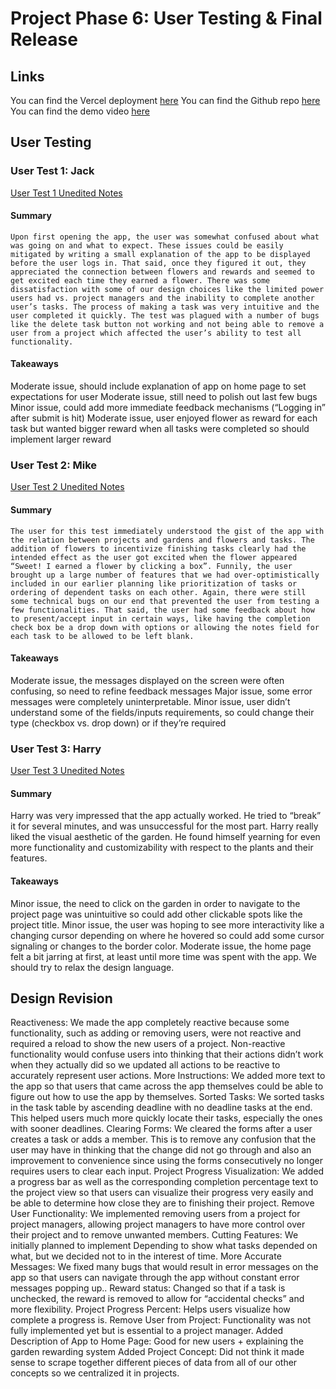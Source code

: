 # Project Phase 6: User Testing & Final Release

## Links

You can find the Vercel deployment [here](https://plant-it-beta.vercel.app/)
You can find the Github repo [here](https://github.com/irisxyang/plant-it)
You can find the demo video [here](https://youtu.be/bBC5DqVrq60)

## User Testing

### User Test 1: Jack

[User Test 1 Unedited Notes](p6/usertest1)

#### Summary

    Upon first opening the app, the user was somewhat confused about what was going on and what to expect. These issues could be easily mitigated by writing a small explanation of the app to be displayed before the user logs in. That said, once they figured it out, they appreciated the connection between flowers and rewards and seemed to get excited each time they earned a flower. There was some dissatisfaction with some of our design choices like the limited power users had vs. project managers and the inability to complete another user’s tasks. The process of making a task was very intuitive and the user completed it quickly. The test was plagued with a number of bugs like the delete task button not working and not being able to remove a user from a project which affected the user’s ability to test all functionality.

#### Takeaways

Moderate issue, should include explanation of app on home page to set expectations for user
Moderate issue, still need to polish out last few bugs
Minor issue, could add more immediate feedback mechanisms (“Logging in” after submit is hit)
Moderate issue, user enjoyed flower as reward for each task but wanted bigger reward when all tasks were completed so should implement larger reward

### User Test 2: Mike

[User Test 2 Unedited Notes](p6/usertest2)

#### Summary

    The user for this test immediately understood the gist of the app with the relation between projects and gardens and flowers and tasks. The addition of flowers to incentivize finishing tasks clearly had the intended effect as the user got excited when the flower appeared “Sweet! I earned a flower by clicking a box”. Funnily, the user brought up a large number of features that we had over-optimistically included in our earlier planning like prioritization of tasks or ordering of dependent tasks on each other. Again, there were still some technical bugs on our end that prevented the user from testing a few functionalities. That said, the user had some feedback about how to present/accept input in certain ways, like having the completion check box be a drop down with options or allowing the notes field for each task to be allowed to be left blank.

#### Takeaways

Moderate issue, the messages displayed on the screen were often confusing, so need to refine feedback messages
Major issue, some error messages were completely uninterpretable.
Minor issue, user didn’t understand some of the fields/inputs requirements, so could change their type (checkbox vs. drop down) or if they’re required

### User Test 3: Harry

[User Test 3 Unedited Notes](p6/usertest3)

#### Summary

Harry was very impressed that the app actually worked. He tried to “break” it for several minutes, and was unsuccessful for the most part. Harry really liked the visual aesthetic of the garden. He found himself yearning for even more functionality and customizability with respect to the plants and their features.

#### Takeaways

Minor issue, the need to click on the garden in order to navigate to the project page was unintuitive so could add other clickable spots like the project title.
Minor issue, the user was hoping to see more interactivity like a changing cursor depending on where he hovered so could add some cursor signaling or changes to the border color.
Moderate issue, the home page felt a bit jarring at first, at least until more time was spent with the app. We should try to relax the design language.

## Design Revision

Reactiveness: We made the app completely reactive because some functionality, such as adding or removing users, were not reactive and required a reload to show the new users of a project. Non-reactive functionality would confuse users into thinking that their actions didn’t work when they actually did so we updated all actions to be reactive to accurately represent user actions.
More Instructions: We added more text to the app so that users that came across the app themselves could be able to figure out how to use the app by themselves.
Sorted Tasks: We sorted tasks in the task table by ascending deadline with no deadline tasks at the end. This helped users much more quickly locate their tasks, especially the ones with sooner deadlines.
Clearing Forms: We cleared the forms after a user creates a task or adds a member. This is to remove any confusion that the user may have in thinking that the change did not go through and also an improvement to convenience since using the forms consecutively no longer requires users to clear each input.
Project Progress Visualization: We added a progress bar as well as the corresponding completion percentage text to the project view so that users can visualize their progress very easily and be able to determine how close they are to finishing their project.
Remove User Functionality: We implemented removing users from a project for project managers, allowing project managers to have more control over their project and to remove unwanted members.
Cutting Features: We initially planned to implement Depending to show what tasks depended on what, but we decided not to in the interest of time.
More Accurate Messages: We fixed many bugs that would result in error messages on the app so that users can navigate through the app without constant error messages popping up..
Reward status: Changed so that if a task is unchecked, the reward is removed to allow for “accidental checks” and more flexibility.
Project Progress Percent: Helps users visualize how complete a progress is.
Remove User from Project: Functionality was not fully implemented yet but is essential to a project manager.
Added Description of App to Home Page: Good for new users + explaining the garden rewarding system
Added Project Concept: Did not think it made sense to scrape together different pieces of data from all of our other concepts so we centralized it in projects.

